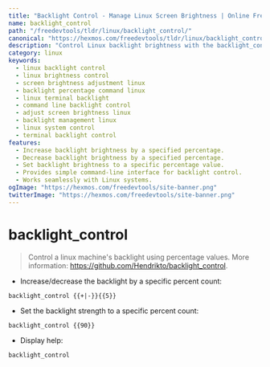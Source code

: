 ```yaml
---
title: "Backlight Control - Manage Linux Screen Brightness | Online Free DevTools by Hexmos"
name: backlight_control
path: "/freedevtools/tldr/linux/backlight_control/"
canonical: "https://hexmos.com/freedevtools/tldr/linux/backlight_control/"
description: "Control Linux backlight brightness with the backlight_control command.  Adjust screen brightness by percentage, increase, decrease or set exact values. Free online tool, no registration required."
category: linux
keywords:
  - linux backlight control
  - linux brightness control
  - screen brightness adjustment linux
  - backlight percentage command linux
  - linux terminal backlight
  - command line backlight control
  - adjust screen brightness linux
  - backlight management linux
  - linux system control
  - terminal backlight control
features:
  - Increase backlight brightness by a specified percentage.
  - Decrease backlight brightness by a specified percentage.
  - Set backlight brightness to a specific percentage value.
  - Provides simple command-line interface for backlight control.
  - Works seamlessly with Linux systems.
ogImage: "https://hexmos.com/freedevtools/site-banner.png"
twitterImage: "https://hexmos.com/freedevtools/site-banner.png"
---
```


# backlight_control

> Control a linux machine's backlight using percentage values.
> More information: <https://github.com/Hendrikto/backlight_control>.

- Increase/decrease the backlight by a specific percent count:

`backlight_control {{+|-}}{{5}}`

- Set the backlight strength to a specific percent count:

`backlight_control {{90}}`

- Display help:

`backlight_control`
